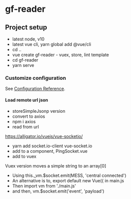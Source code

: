 # gf-reader

## Project setup
- latest node, v10
- latest vue cli, yarn global add @vue/cli
- cd ..
- vue create gf-reader - vuex, store, lint template
- cd gf-reader
- yarn serve

### Customize configuration
See [Configuration Reference](https://cli.vuejs.org/config/).

#### Load remote url json
- storeSimpleJsonp version
- convert to axios
- npm i axios
- read from url

https://alligator.io/vuejs/vue-socketio/

- yarn add socket.io-client vue-socket.io
- add to a component, PingSocket.vue
- add to vuex

Vuex version moves a simple string to an array[0]

- Using  this._vm.$socket.emit(MESS, 'central connected')
- An alternative is to, export default new Vue({ in main.js
- Then import vm from './main.js'
- and then, vm.$socket.emit('event', 'payload')
